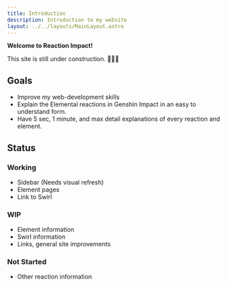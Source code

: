 ```yaml
---
title: Introduction
description: Introduction to my website
layout: ../../layouts/MainLayout.astro
---
```


**Welcome to Reaction Impact!**

This site is still under construction. 👷🏽‍♂️

## Goals
* Improve my web-development skills
* Explain the Elemental reactions in Genshin Impact in an easy to understand form.
* Have 5 sec, 1 minute, and max detail explanations of every reaction and element.

## Status
### Working
* Sidebar (Needs visual refresh)
* Element pages
* Link to Swirl

### WIP
* Element information
* Swirl information
* Links, general site improvements
### Not Started
* Other reaction information
